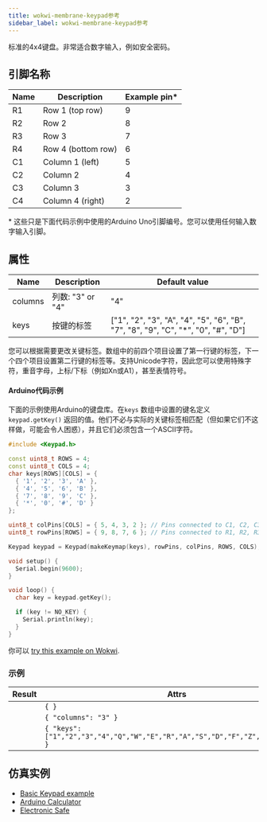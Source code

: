 ```yaml
---
title: wokwi-membrane-keypad参考
sidebar_label: wokwi-membrane-keypad参考
---
```


标准的4x4键盘。非常适合数字输入，例如安全密码。

<wokwi-membrane-keypad connector="true" />

## 引脚名称

| Name | Description        | Example pin\* |
| ---- | ------------------ | ------------- |
| R1   | Row 1 (top row)    | 9             |
| R2   | Row 2              | 8             |
| R3   | Row 3              | 7             |
| R4   | Row 4 (bottom row) | 6             |
| C1   | Column 1 (left)    | 5             |
| C2   | Column 2           | 4             |
| C3   | Column 3           | 3             |
| C4   | Column 4 (right)   | 2             |

\* 这些只是下面代码示例中使用的Arduino Uno引脚编号。您可以使用任何输入数字输入引脚。

## 属性

| Name    | Description      | Default value                                                |
| ------- | ---------------- | ------------------------------------------------------------ |
| columns | 列数: "3" or "4" | "4"                                                          |
| keys    | 按键的标签       | ["1", "2", "3", "A", "4", "5", "6", "B", "7", "8", "9", "C", "*", "0", "#", "D"] |

您可以根据需要更改关键标签。数组中的前四个项目设置了第一行键的标签，下一个四个项目设置第二行键的标签等。支持Unicode字符，因此您可以使用特殊字符，重音字母，上标/下标（例如Xn或A1），甚至表情符号。

#### Arduino代码示例

下面的示例使用Arduino的键盘库。在`keys` 数组中设置的键名定义 `keypad.getKey()` 返回的值。他们不必与实际的关键标签相匹配（但如果它们不这样做，可能会令人困惑），并且它们必须包含一个ASCII字符。

```cpp
#include <Keypad.h>

const uint8_t ROWS = 4;
const uint8_t COLS = 4;
char keys[ROWS][COLS] = {
  { '1', '2', '3', 'A' },
  { '4', '5', '6', 'B' },
  { '7', '8', '9', 'C' },
  { '*', '0', '#', 'D' }
};

uint8_t colPins[COLS] = { 5, 4, 3, 2 }; // Pins connected to C1, C2, C3, C4
uint8_t rowPins[ROWS] = { 9, 8, 7, 6 }; // Pins connected to R1, R2, R3, R4

Keypad keypad = Keypad(makeKeymap(keys), rowPins, colPins, ROWS, COLS);

void setup() {
  Serial.begin(9600);
}

void loop() {
  char key = keypad.getKey();

  if (key != NO_KEY) {
    Serial.println(key);
  }
}
```

你可以 [try this example on Wokwi](https://wokwi.com/projects/294980637632233994).

### 示例

| Result                                                                                                              | Attrs                                                                           |
| ------------------------------------------------------------------------------------------------------------------- | ------------------------------------------------------------------------------- |
| <wokwi-membrane-keypad connector="true" />                                                                          | `{ }`                                                                           |
| <wokwi-membrane-keypad connector="true" columns="3" />                                                              | `{ "columns": "3" }`                                                            |
| <wokwi-membrane-keypad connector="true" keys='["1","2","3","4","Q","W","E","R","A","S","D","F","Z","X","C","V"]' /> | `{ "keys": ["1","2","3","4","Q","W","E","R","A","S","D","F","Z","X","C","V"] }` |

## 仿真实例

- [Basic Keypad example](https://wokwi.com/projects/294980637632233994)
- [Arduino Calculator](https://wokwi.com/projects/276825819240727048)
- [Electronic Safe](https://wokwi.com/arduino/libraries/demo/electronic-safe)
